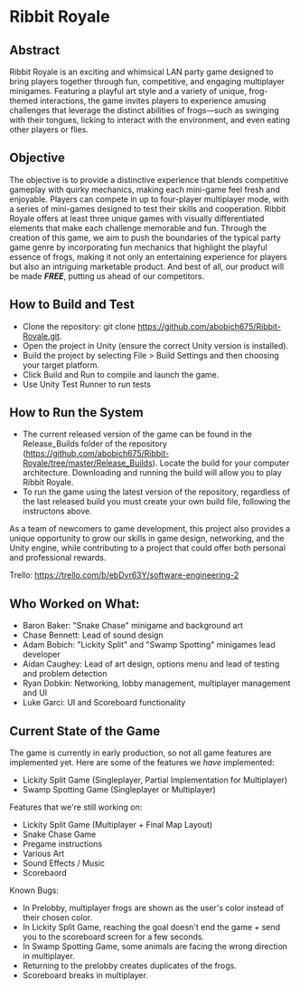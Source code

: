 # Ribbit Royale
## Abstract
Ribbit Royale is an exciting and whimsical LAN party game designed to bring players together through fun, competitive, and engaging multiplayer minigames.
Featuring a playful art style and a variety of unique, frog-themed interactions, the game invites players to experience amusing challenges that leverage the distinct abilities of frogs—such as swinging with their tongues, licking to interact with the environment, and even eating other players or flies.

## Objective
The objective is to provide a distinctive experience that blends competitive gameplay with quirky mechanics, making each mini-game feel fresh and enjoyable. Players can compete in up to four-player multiplayer mode, with a series of mini-games designed to test their skills and cooperation. Ribbit Royale offers at least three unique games with visually differentiated elements that make each challenge memorable and fun. Through the creation of this game, we aim to push the boundaries of the typical party game genre by incorporating fun mechanics that highlight the playful essence of frogs, making it not only an entertaining experience for players but also an intriguing marketable product. And best of all, our product will be made ***FREE***, putting us ahead of our competitors. 

## How to Build and Test
- Clone the repository: git clone https://github.com/abobich675/Ribbit-Royale.git.
- Open the project in Unity (ensure the correct Unity version is installed).
- Build the project by selecting File > Build Settings and then choosing your target platform.
- Click Build and Run to compile and launch the game.
- Use Unity Test Runner to run tests

## How to Run the System
- The current released version of the game can be found in the Release_Builds folder of the repository (https://github.com/abobich675/Ribbit-Royale/tree/master/Release_Builds). Locate the build for your computer architecture. Downloading and running the build will allow you to play Ribbit Royale.
- To run the game using the latest version of the repository, regardless of the last released build you must create your own build file, following the instructons above.

As a team of newcomers to game development, this project also provides a unique opportunity to grow our skills in game design, networking, and the Unity engine, while contributing to a project that could offer both personal and professional rewards.

Trello: https://trello.com/b/ebDvr63Y/software-engineering-2

## Who Worked on What:
- Baron Baker: "Snake Chase" minigame and background art
- Chase Bennett: Lead of sound design
- Adam Bobich: "Lickity Split" and "Swamp Spotting" minigames lead developer
- Aidan Caughey: Lead of art design, options menu and lead of testing and problem detection
- Ryan Dobkin: Networking, lobby management, multiplayer management and UI
- Luke Garci: UI and Scoreboard functionality

## Current State of the Game
The game is currently in early production, so not all game features are implemented yet. Here are some of the features we *have* implemented:
- Lickity Split Game (Singleplayer, Partial Implementation for Multiplayer)
- Swamp Spotting Game (Singleplayer or Multiplayer)

Features that we're still working on:
- Lickity Split Game (Multiplayer + Final Map Layout)
- Snake Chase Game
- Pregame instructions
- Various Art
- Sound Effects / Music
- Scorebaord

Known Bugs:
- In Prelobby, multiplayer frogs are shown as the user's color instead of their chosen color.
- In Lickity Split Game, reaching the goal doesn't end the game + send you to the scoreboard screen for a few seconds.
- In Swamp Spotting Game, some animals are facing the wrong direction in multiplayer.
- Returning to the prelobby creates duplicates of the frogs.
- Scoreboard breaks in multiplayer.
